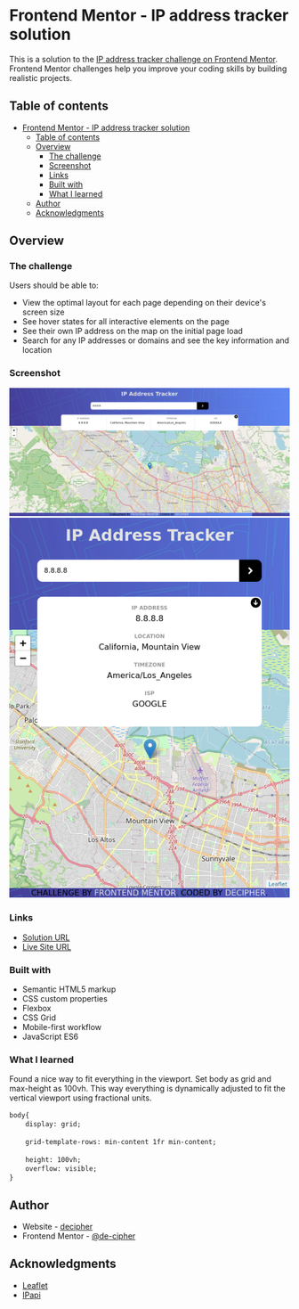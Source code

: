 # Frontend Mentor - IP address tracker solution

This is a solution to the [IP address tracker challenge on Frontend Mentor](https://www.frontendmentor.io/challenges/ip-address-tracker-I8-0yYAH0). Frontend Mentor challenges help you improve your coding skills by building realistic projects. 

## Table of contents

- [Frontend Mentor - IP address tracker solution](#frontend-mentor---ip-address-tracker-solution)
  - [Table of contents](#table-of-contents)
  - [Overview](#overview)
    - [The challenge](#the-challenge)
    - [Screenshot](#screenshot)
    - [Links](#links)
    - [Built with](#built-with)
    - [What I learned](#what-i-learned)
  - [Author](#author)
  - [Acknowledgments](#acknowledgments)


## Overview

### The challenge

Users should be able to:

- View the optimal layout for each page depending on their device's screen size
- See hover states for all interactive elements on the page
- See their own IP address on the map on the initial page load
- Search for any IP addresses or domains and see the key information and location

### Screenshot

![](./design/ip%20tracker%20desktop.png)
![](./design/ip%20tracker%20mobile.png)



### Links

- [Solution URL](https://www.frontendmentor.io/solutions/ip-address-tracker-using-the-api-leaflet-and-ipapi-rJ4ePBpE9)
- [Live Site URL](https://classy-cocada-1666ae.netlify.app/)


### Built with

- Semantic HTML5 markup
- CSS custom properties
- Flexbox
- CSS Grid
- Mobile-first workflow
- JavaScript ES6


### What I learned

Found a nice way to fit everything in the viewport. Set body as grid and max-height as 100vh. This way everything is dynamically adjusted to fit the vertical viewport using fractional units.

```
body{
    display: grid;

    grid-template-rows: min-content 1fr min-content;

    height: 100vh;
    overflow: visible;
}

```

## Author

- Website - [decipher](https://classy-cocada-1666ae.netlify.app/)
- Frontend Mentor - [@de-cipher](https://www.frontendmentor.io/profile/de-sipher)


## Acknowledgments

- [Leaflet](https://leafletjs.com/)
- [IPapi](https://ipapi.co/)
